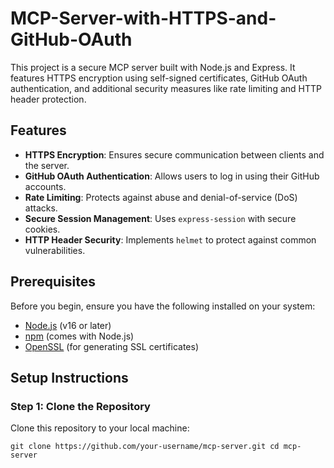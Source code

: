 # MCP-Server-with-HTTPS-and-GitHub-OAuth
This project is a secure MCP server built with Node.js and Express. It features HTTPS encryption using self-signed certificates, GitHub OAuth authentication, and additional security measures like rate limiting and HTTP header protection.
## Features
- **HTTPS Encryption**: Ensures secure communication between clients and the server.
- **GitHub OAuth Authentication**: Allows users to log in using their GitHub accounts.
- **Rate Limiting**: Protects against abuse and denial-of-service (DoS) attacks.
- **Secure Session Management**: Uses `express-session` with secure cookies.
- **HTTP Header Security**: Implements `helmet` to protect against common vulnerabilities.

## Prerequisites
Before you begin, ensure you have the following installed on your system:
- [Node.js](https://nodejs.org/) (v16 or later)
- [npm](https://www.npmjs.com/) (comes with Node.js)
- [OpenSSL](https://slproweb.com/products/Win32OpenSSL.html) (for generating SSL certificates)

## Setup Instructions
### Step 1: Clone the Repository
Clone this repository to your local machine:

`` git clone https://github.com/your-username/mcp-server.git
cd mcp-server ``


